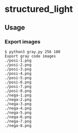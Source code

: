 # structured_light

## Usage
### Export images
```
$ python3 gray.py 256 180
Export gray code images
./posi-1.png
./posi-2.png
./posi-3.png
./posi-4.png
./posi-5.png
./posi-6.png
./posi-7.png
./posi-8.png
./nega-1.png
./nega-2.png
./nega-3.png
./nega-4.png
./nega-5.png
./nega-6.png
./nega-7.png
./nega-8.png
```
